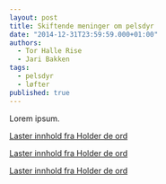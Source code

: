 ```yaml
---
layout: post
title: Skiftende meninger om pelsdyr
date: "2014-12-31T23:59:59.000+01:00"
authors: 
  - Tor Halle Rise
  - Jari Bakken
tags: 
  - pelsdyr
  - løfter
published: true
---
```


Lorem ipsum.

<a class="hdo-promises-widget" data-promises="2709,4613,806,4614,4395" href="http://www.holderdeord.no/">Laster innhold fra Holder de ord</a>

<a class="hdo-promises-widget" data-promises="9977,8613,8615,11486,6989,11732,11733,11967" href="http://www.holderdeord.no/">Laster innhold fra Holder de ord</a>

<a class="hdo-issue-widget" data-issue-id="50" href="http://www.holderdeord.no/">Laster innhold fra Holder de ord</a>

<script src="https://www.holderdeord.no/widgets"></script>